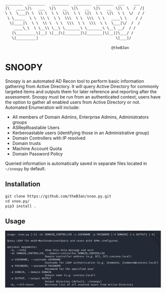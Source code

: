 ``` 
________  ________   ________  ________  ________  ___    ___ 
|\   ____\|\   ___  \|\   __  \|\   __  \|\   __  \|\  \  /  /|
\ \  \___|\ \  \\ \  \ \  \|\  \ \  \|\  \ \  \|\  \ \  \/  / /
 \ \_____  \ \  \\ \  \ \  \\\  \ \  \\\  \ \   ____\ \    / / 
  \|____|\  \ \  \\ \  \ \  \\\  \ \  \\\  \ \  \___|\/  /  /  
    ____\_\  \ \__\\ \__\ \_______\ \_______\ \__\ __/  / /    
   |\_________\|__| \|__|\|_______|\|_______|\|__||\___/ /     
   \|_________|                                   \|___|/   
                                                               
                                                @theB3an   
``` 
# SNOOPY
Snoopy is an automated AD Recon tool to perform basic information gathering from Active Directory. It will query Active Directory for commonly targeted items and outputs them for later reference and reporting after the assessment. Snoopy must be run from an authenticated context, users have the option to gather all enabled users from Active Directory or not. Automated Enumeration will include:
- All members of Domain Admins, Enterprise Admins, Administrators groups
- ASRepRoastable Users
- Kerberoastable users (identifying those in an Administrative group)
- Domain Controllers with IP resolved
- Domain trusts
- Machine Account Quota
- Domain Password Policy

Queried information is automatically saved in separate files located in `~/snoopy` by default.

## Installation
```
git clone https://github.com/theB3an/snoo.py.git
cd snoo.py/
pip3 install .
```

## Usage 

![alt text](.github/help.png)
